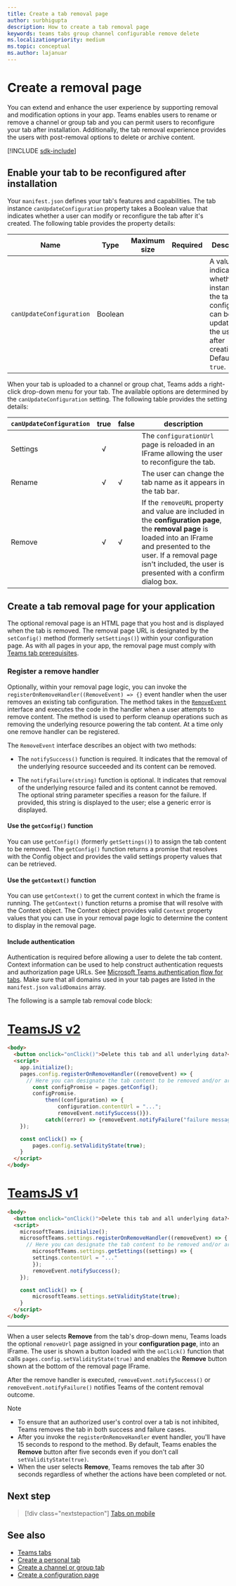 ```yaml
---
title: Create a tab removal page
author: surbhigupta
description: How to create a tab removal page
keywords: teams tabs group channel configurable remove delete
ms.localizationpriority: medium
ms.topic: conceptual
ms.author: lajanuar
---
```

# Create a removal page

You can extend and enhance the user experience by supporting removal and modification options in your app. Teams enables users to rename or remove a channel or group tab and you can permit users to reconfigure your tab after installation. Additionally, the tab removal experience provides the users with post-removal options to delete or archive content.

[!INCLUDE [sdk-include](~/includes/sdk-include.md)]

## Enable your tab to be reconfigured after installation

Your `manifest.json` defines your tab's features and capabilities. The tab instance `canUpdateConfiguration` property takes a Boolean value that indicates whether a user can modify or reconfigure the tab after it's created. The following table provides the property details:

|Name| Type| Maximum size | Required | Description|
|---|---|---|---|---|
|`canUpdateConfiguration`|Boolean|||A value indicating whether an instance of the tab's configuration can be updated by the user after creation. Default is `true`. |

When your tab is uploaded to a channel or group chat, Teams adds a right-click drop-down menu for your tab. The available options are determined by the `canUpdateConfiguration` setting. The following table provides the setting details:

| `canUpdateConfiguration`| true   | false | description |
| ----------------------- | :----: | ----- | ----------- |
|     Settings            |   √    |       |The `configurationUrl` page is reloaded in an IFrame allowing the user to reconfigure the tab. |
|     Rename              |   √    |   √   | The user can change the tab name as it appears in the tab bar.          |
|     Remove              |   √    |   √   |  If the  `removeURL` property and value are included in the **configuration page**, the **removal page** is loaded into an IFrame and presented to the user. If a removal page isn't included, the user is presented with a confirm dialog box.          |

## Create a tab removal page for your application

The optional removal page is an HTML page that you host and is displayed when the tab is removed. The removal page URL is designated by the `setConfig()` method (formerly `setSettings()`) within your configuration page. As with all pages in your app, the removal page must comply with [Teams tab prerequisites](../../../tabs/how-to/tab-requirements.md).

### Register a remove handler

Optionally, within your removal page logic, you can invoke the `registerOnRemoveHandler((RemoveEvent) => {}` event handler when the user removes an existing tab configuration. The method takes in the [`RemoveEvent`](/javascript/api/@microsoft/teams-js/pages.config.removeevent?view=msteams-client-js-latest&preserve-view=true) interface and executes the code in the handler when a user attempts to remove content. The method is used to perform cleanup operations such as removing the underlying resource powering the tab content. At a time only one remove handler can be registered.

The `RemoveEvent` interface describes an object with two methods:

* The `notifySuccess()` function is required. It indicates that the removal of the underlying resource succeeded and its content can be removed.

* The `notifyFailure(string)` function is optional. It indicates that removal of the underlying resource failed and its content cannot be removed. The optional string parameter specifies a reason for the failure. If provided, this string is displayed to the user; else a generic error is displayed.

#### Use the `getConfig()` function

You can use `getConfig()` (formerly `getSettings()`) to assign the tab content to be removed. The `getConfig()` function returns a promise that resolves with the Config object and provides the valid settings property values that can be retrieved.

#### Use the `getContext()` function

You can use `getContext()` to get the current context in which the frame is running. The `getContext()` function returns a promise that will resolve with the Context object. The Context object provides valid `Context` property values that you can use in your removal page logic to determine the content to display in the removal page.

#### Include authentication

Authentication is required before allowing a user to delete the tab content. Context information can be used to help construct authentication requests and authorization page URLs. See [Microsoft Teams authentication flow for tabs](~/tabs/how-to/authentication/auth-flow-tab.md). Make sure that all domains used in your tab pages are listed in the `manifest.json` `validDomains` array.

The following is a sample tab removal code block:

# [TeamsJS v2](#tab/teamsjs-v2)

```html
<body>
  <button onclick="onClick()">Delete this tab and all underlying data?</button>
  <script>
    app.initialize();
    pages.config.registerOnRemoveHandler((removeEvent) => {
      // Here you can designate the tab content to be removed and/or archived.
        const configPromise = pages.getConfig();
        configPromise.
            then((configuration) => {
                configuration.contentUrl = "...";
                removeEvent.notifySuccess()}).
            catch((error) => {removeEvent.notifyFailure("failure message")});
    });

    const onClick() => {
        pages.config.setValidityState(true);
    }
  </script>
</body>
```

# [TeamsJS v1](#tab/teamsjs-v1)

```html
<body>
  <button onclick="onClick()">Delete this tab and all underlying data?</button>
  <script>
    microsoftTeams.initialize();
    microsoftTeams.settings.registerOnRemoveHandler((removeEvent) => {
      // Here you can designate the tab content to be removed and/or archived.
        microsoftTeams.settings.getSettings((settings) => {
        settings.contentUrl = "..."
        });
        removeEvent.notifySuccess();
    });

    const onClick() => {
        microsoftTeams.settings.setValidityState(true);
    }
  </script>
</body>
```

***

When a user selects **Remove** from the tab's drop-down menu, Teams loads the optional `removeUrl` page assigned in your **configuration page**, into an IFrame. The user is shown a button loaded with the `onClick()` function that calls `pages.config.setValidityState(true)` and enables the **Remove** button shown at the bottom of the removal page IFrame.

After the remove handler is executed, `removeEvent.notifySuccess()` or `removeEvent.notifyFailure()` notifies Teams of the content removal outcome.

>[!NOTE]
>
> * To ensure that an authorized user's control over a tab is not inhibited, Teams removes the tab in both success and failure cases.
> * After you invoke the `registerOnRemoveHandler` event handler, you'll have 15 seconds to respond to the method. By default, Teams enables the **Remove** button after five seconds even if you don't call `setValidityState(true)`.
> * When the user selects **Remove**, Teams removes the tab after 30 seconds regardless of whether the actions have been completed or not.

## Next step

> [!div class="nextstepaction"]
> [Tabs on mobile](~/tabs/design/tabs-mobile.md)

## See also

* [Teams tabs](~/tabs/what-are-tabs.md)
* [Create a personal tab](~/tabs/how-to/create-personal-tab.md)
* [Create a channel or group tab](~/tabs/how-to/create-channel-group-tab.md)
* [Create a configuration page](~/tabs/how-to/create-tab-pages/configuration-page.md)
